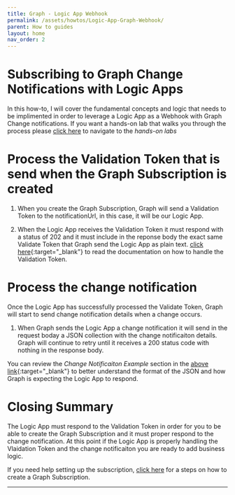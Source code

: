 ```yaml
---
title: Graph - Logic App Webhook
permalink: /assets/howtos/Logic-App-Graph-Webhook/
parent: How to guides
layout: home
nav_order: 2
---
```

# Subscribing to Graph Change Notifications with Logic Apps
In this how-to, I will cover the fundamental concepts and logic that needs to be implimented in order to leverage a Logic App as a Webhook with Graph Change notifications.  If you want a hands-on lab that walks you through the process please [click here]() to navigate to the *hands-on labs* 

# Process the Validation Token that is send when the Graph Subscription is created
1. When you create the Graph Subscription, Graph will send a Validation Token to the notificationUrl, in this case, it will be our Logic App.

2. When the Logic App receives the Validation Token it must respond with a status of 202 and it must include in the reponse body the exact same Validate Token that Graph send the Logic App as plain text.
[click here](https://learn.microsoft.com/en-us/graph/change-notifications-delivery-webhooks?tabs=http){:target="_blank"} to read the documentation on how to handle the Validation Token. 

# Process the change notification
Once the Logic App has successfully processed the Validate Token, Graph will start to send change notification details when a change occurs.  

1. When Graph sends the Logic App a change notification it will send in the request boday a JSON collection with the change notificaiton details.  Graph will continue to retry until it receives a 200 status code with nothing in the response body.

You can review the *Change Notificaiton Example* section in the [above link](https://learn.microsoft.com/en-us/graph/change-notifications-delivery-webhooks?tabs=http){:target="_blank"} to better understand the format of the JSON and how Graph is expecting the Logic App to respond.

# Closing Summary
The Logic App must respond to the Validation Token in order for you to be able to create the Graph Subscription and it must proper respond to the change notification.  At this point if the Logic App is properly handling the Vlaidation Token and the change notificaiton you are ready to add business logic.

If you need help setting up the subscription, [click here](/assets/howtos/create-graph-subscription/) for a steps on how to create a Graph Subscription.


----
